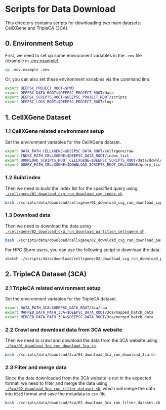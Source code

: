 # Scripts for Data Download

This directory contains scripts for downloading two main datasets: CellXGene and TripleCA (3CA).

## 0. Environment Setup

First, we need to set up some environment variables in the `.env` file (example in [.env.example](../../../.env.example)).

```bash
cp .env.example .env
```

Or, you can also set these environment variables via the command line.

```bash
export DEEPSC_PROJECT_ROOT=$PWD
export DEEPSC_DATA_ROOT=$DEEPSC_PROJECT_ROOT/data
export DEEPSC_SCRIPTS_ROOT=$DEEPSC_PROJECT_ROOT/scripts
export DEEPSC_LOGS_ROOT=$DEEPSC_PROJECT_ROOT/logs
```

## 1. CellXGene Dataset

### 1.1 CellXGene related environment setup

Set the environment variables for the CellXGene dataset.

```bash
export DATA_PATH_CELLXGENE=$DEEPSC_DATA_ROOT/cellxgene/raw
export INDEX_PATH_CELLXGENE=$DEEPSC_DATA_ROOT/index_list
export DOWNLOAD_SCRIPTS_ROOT_CELLXGENE=$DEEPSC_SCRIPTS_ROOT/data/download/cellxgene
export QUERY_PATH_CELLXGENE=$DOWNLOAD_SCRIPTS_ROOT_CELLXGENE/query_list.txt
```

### 1.2 Build index

Then we need to build the index list for the specified query using [`./cellxgene/01_download_cxg_run_download_cxg_index.sh`](./cellxgene/01_download_cxg_run_download_cxg_index.sh).

```bash
bash ./scripts/data/download/cellxgene/01_download_cxg_run_download_cxg_index.sh
```

### 1.3 Download data

Then we need to download the data using [`./cellxgene/02_download_cxg_run_download_partition_cellxgene.sh`](./cellxgene/02_download_cxg_run_download_partition_cellxgene.sh).
```bash
bash ./scripts/data/download/cellxgene/02_download_cxg_run_download_partition_cellxgene.sh
```
For HPC Slurm users, you can use the following script to download the data:
```bash
sbatch ./scripts/data/download/cellxgene/02_download_cxg_run_download_partition_cellxgene_hpc.sh
```

## 2. TripleCA Dataset (3CA)

### 2.1 TripleCA related environment setup

Set the environment variables for the TripleCA dataset.

```bash
export DATA_PATH_3CA=$DEEPSC_DATA_ROOT/3ca/raw
export MAPPED_DATA_PATH_3CA=$DEEPSC_DATA_ROOT/3ca/mapped_batch_data
export MERGED_DATA_PATH_3CA=$DEEPSC_DATA_ROOT/3ca/merged_batch_data
```
### 2.2 Crawl and download data from 3CA website

Then we need to crawl and download the data from the 3CA website using [`./3ca/01_download_3ca_run_download_3ca.sh`](./3ca/01_download_3ca_run_download_3ca.sh).

```bash
bash ./scripts/data/download/3ca/01_download_3ca_run_download_3ca.sh
```

### 2.3 Filter and merge data

Since the data downloaded from the 3CA website is not in the expected format, we need to filter and merge the data using [`./3ca/02_download_3ca_run_filter_dataset.sh`](./3ca/02_download_3ca_run_filter_dataset.sh), which will merge the data into `h5ad` format and save the metadata to `csv` file.


```bash
bash ./scripts/data/download/3ca/02_download_3ca_run_filter_dataset.sh
```